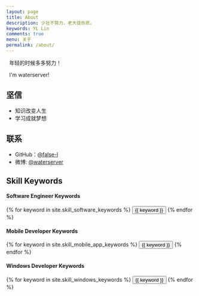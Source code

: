 ```yaml
---
layout: page
title: About
description: 少壮不努力，老大徒伤悲。
keywords: YL Lin
comments: true
menu: 关于
permalink: /about/
---
```

   年轻的时候多多努力！
   
   I'm waterserver!
   
## 坚信

* 知识改变人生
* 学习成就梦想

## 联系

* GitHub：[@false-l](https://github.com/false-l)
* 微博: [@waterserver](http://weibo.com/waterserver)

## Skill Keywords

#### Software Engineer Keywords
<div class="btn-inline">
    {% for keyword in site.skill_software_keywords %}
    <button class="btn btn-outline" type="button">{{ keyword }}</button>
    {% endfor %}
</div>

#### Mobile Developer Keywords
<div class="btn-inline">
    {% for keyword in site.skill_mobile_app_keywords %}
    <button class="btn btn-outline" type="button">{{ keyword }}</button>
    {% endfor %}
</div>

#### Windows Developer Keywords
<div class="btn-inline">
    {% for keyword in site.skill_windows_keywords %}
    <button class="btn btn-outline" type="button">{{ keyword }}</button>
    {% endfor %}
</div>
